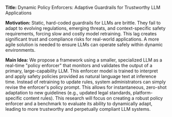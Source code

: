 **Title:** Dynamic Policy Enforcers: Adaptive Guardrails for Trustworthy LLM Applications

**Motivation:** Static, hard-coded guardrails for LLMs are brittle. They fail to adapt to evolving regulations, emerging threats, and context-specific safety requirements, forcing slow and costly model retraining. This lag creates significant trust and compliance risks for real-world applications. A more agile solution is needed to ensure LLMs can operate safely within dynamic environments.

**Main Idea:** We propose a framework using a smaller, specialized LLM as a real-time "policy enforcer" that monitors and validates the output of a primary, large-capability LLM. This enforcer model is trained to interpret and apply safety policies provided as natural language text at inference time. Instead of retraining to update rules, system administrators can simply revise the enforcer's policy prompt. This allows for instantaneous, zero-shot adaptation to new guidelines (e.g., updated legal standards, platform-specific content rules). This research will focus on creating a robust policy enforcer and a benchmark to evaluate its ability to dynamically adapt, leading to more trustworthy and perpetually compliant LLM systems.